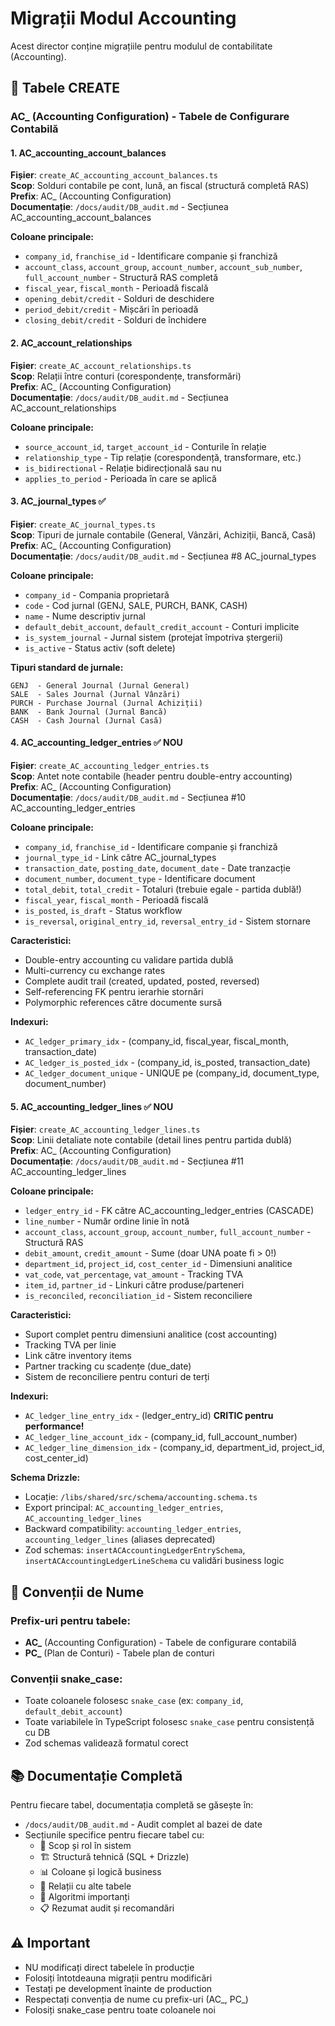 # Migrații Modul Accounting

Acest director conține migrațiile pentru modulul de contabilitate (Accounting).

## 📁 Tabele CREATE

### AC_ (Accounting Configuration) - Tabele de Configurare Contabilă

#### 1. AC_accounting_account_balances
**Fișier**: `create_AC_accounting_account_balances.ts`  
**Scop**: Solduri contabile pe cont, lună, an fiscal (structură completă RAS)  
**Prefix**: AC_ (Accounting Configuration)  
**Documentație**: `/docs/audit/DB_audit.md` - Secțiunea AC_accounting_account_balances

**Coloane principale:**
- `company_id`, `franchise_id` - Identificare companie și franchiză
- `account_class`, `account_group`, `account_number`, `account_sub_number`, `full_account_number` - Structură RAS completă
- `fiscal_year`, `fiscal_month` - Perioadă fiscală
- `opening_debit/credit` - Solduri de deschidere
- `period_debit/credit` - Mișcări în perioadă
- `closing_debit/credit` - Solduri de închidere

#### 2. AC_account_relationships
**Fișier**: `create_AC_account_relationships.ts`  
**Scop**: Relații între conturi (corespondențe, transformări)  
**Prefix**: AC_ (Accounting Configuration)  
**Documentație**: `/docs/audit/DB_audit.md` - Secțiunea AC_account_relationships

**Coloane principale:**
- `source_account_id`, `target_account_id` - Conturile în relație
- `relationship_type` - Tip relație (corespondență, transformare, etc.)
- `is_bidirectional` - Relație bidirecțională sau nu
- `applies_to_period` - Perioada în care se aplică

#### 3. AC_journal_types ✅
**Fișier**: `create_AC_journal_types.ts`  
**Scop**: Tipuri de jurnale contabile (General, Vânzări, Achiziții, Bancă, Casă)  
**Prefix**: AC_ (Accounting Configuration)  
**Documentație**: `/docs/audit/DB_audit.md` - Secțiunea #8 AC_journal_types

**Coloane principale:**
- `company_id` - Compania proprietară
- `code` - Cod jurnal (GENJ, SALE, PURCH, BANK, CASH)
- `name` - Nume descriptiv jurnal
- `default_debit_account`, `default_credit_account` - Conturi implicite
- `is_system_journal` - Jurnal sistem (protejat împotriva ștergerii)
- `is_active` - Status activ (soft delete)

**Tipuri standard de jurnale:**
```
GENJ  - General Journal (Jurnal General)
SALE  - Sales Journal (Jurnal Vânzări)
PURCH - Purchase Journal (Jurnal Achiziții)
BANK  - Bank Journal (Jurnal Bancă)
CASH  - Cash Journal (Jurnal Casă)
```

#### 4. AC_accounting_ledger_entries ✅ NOU
**Fișier**: `create_AC_accounting_ledger_entries.ts`  
**Scop**: Antet note contabile (header pentru double-entry accounting)  
**Prefix**: AC_ (Accounting Configuration)  
**Documentație**: `/docs/audit/DB_audit.md` - Secțiunea #10 AC_accounting_ledger_entries

**Coloane principale:**
- `company_id`, `franchise_id` - Identificare companie și franchiză
- `journal_type_id` - Link către AC_journal_types
- `transaction_date`, `posting_date`, `document_date` - Date tranzacție
- `document_number`, `document_type` - Identificare document
- `total_debit`, `total_credit` - Totaluri (trebuie egale - partida dublă!)
- `fiscal_year`, `fiscal_month` - Perioadă fiscală
- `is_posted`, `is_draft` - Status workflow
- `is_reversal`, `original_entry_id`, `reversal_entry_id` - Sistem stornare

**Caracteristici:**
- Double-entry accounting cu validare partida dublă
- Multi-currency cu exchange rates
- Complete audit trail (created, updated, posted, reversed)
- Self-referencing FK pentru ierarhie stornări
- Polymorphic references către documente sursă

**Indexuri:**
- `AC_ledger_primary_idx` - (company_id, fiscal_year, fiscal_month, transaction_date)
- `AC_ledger_is_posted_idx` - (company_id, is_posted, transaction_date)
- `AC_ledger_document_unique` - UNIQUE pe (company_id, document_type, document_number)

#### 5. AC_accounting_ledger_lines ✅ NOU
**Fișier**: `create_AC_accounting_ledger_lines.ts`  
**Scop**: Linii detaliate note contabile (detail lines pentru partida dublă)  
**Prefix**: AC_ (Accounting Configuration)  
**Documentație**: `/docs/audit/DB_audit.md` - Secțiunea #11 AC_accounting_ledger_lines

**Coloane principale:**
- `ledger_entry_id` - FK către AC_accounting_ledger_entries (CASCADE)
- `line_number` - Număr ordine linie în notă
- `account_class`, `account_group`, `account_number`, `full_account_number` - Structură RAS
- `debit_amount`, `credit_amount` - Sume (doar UNA poate fi > 0!)
- `department_id`, `project_id`, `cost_center_id` - Dimensiuni analitice
- `vat_code`, `vat_percentage`, `vat_amount` - Tracking TVA
- `item_id`, `partner_id` - Linkuri către produse/parteneri
- `is_reconciled`, `reconciliation_id` - Sistem reconciliere

**Caracteristici:**
- Suport complet pentru dimensiuni analitice (cost accounting)
- Tracking TVA per linie
- Link către inventory items
- Partner tracking cu scadențe (due_date)
- Sistem de reconciliere pentru conturi de terți

**Indexuri:**
- `AC_ledger_line_entry_idx` - (ledger_entry_id) **CRITIC pentru performance!**
- `AC_ledger_line_account_idx` - (company_id, full_account_number)
- `AC_ledger_line_dimension_idx` - (company_id, department_id, project_id, cost_center_id)

**Schema Drizzle:**
- Locație: `/libs/shared/src/schema/accounting.schema.ts`
- Export principal: `AC_accounting_ledger_entries`, `AC_accounting_ledger_lines`
- Backward compatibility: `accounting_ledger_entries`, `accounting_ledger_lines` (aliases deprecated)
- Zod schemas: `insertACAccountingLedgerEntrySchema`, `insertACAccountingLedgerLineSchema` cu validări business logic

## 🔧 Convenții de Nume

### Prefix-uri pentru tabele:
- **AC_** (Accounting Configuration) - Tabele de configurare contabilă
- **PC_** (Plan de Conturi) - Tabele plan de conturi

### Convenții snake_case:
- Toate coloanele folosesc `snake_case` (ex: `company_id`, `default_debit_account`)
- Toate variabilele în TypeScript folosesc `snake_case` pentru consistență cu DB
- Zod schemas validează formatul corect

## 📚 Documentație Completă

Pentru fiecare tabel, documentația completă se găsește în:
- `/docs/audit/DB_audit.md` - Audit complet al bazei de date
- Secțiunile specifice pentru fiecare tabel cu:
  - 🎯 Scop și rol în sistem
  - 🏗️ Structură tehnică (SQL + Drizzle)
  - 📊 Coloane și logică business
  - 🔗 Relații cu alte tabele
  - 🎯 Algoritmi importanți
  - 📋 Rezumat audit și recomandări

## ⚠️ Important

- NU modificați direct tabelele în producție
- Folosiți întotdeauna migrații pentru modificări
- Testați pe development înainte de production
- Respectați convenția de nume cu prefix-uri (AC_, PC_)
- Folosiți snake_case pentru toate coloanele noi

